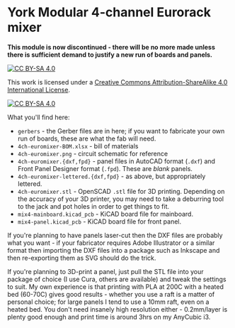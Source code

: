 # York Modular 4-channel Eurorack mixer

**This module is now discontinued - there will be no more made unless there is sufficient demand to justify a new run of boards and panels.**

[![CC BY-SA 4.0][cc-by-sa-shield]][cc-by-sa]

This work is licensed under a
[Creative Commons Attribution-ShareAlike 4.0 International License][cc-by-sa].

[![CC BY-SA 4.0][cc-by-sa-image]][cc-by-sa]

[cc-by-sa]: http://creativecommons.org/licenses/by-sa/4.0/
[cc-by-sa-image]: https://licensebuttons.net/l/by-sa/4.0/88x31.png
[cc-by-sa-shield]: https://img.shields.io/badge/License-CC%20BY--SA%204.0-lightgrey.svg

What you'll find here:

- `gerbers` - the Gerber files are in here; if you want to fabricate your own run of boards, these are what the fab will need.
- `4ch-euromixer-BOM.xlsx` - bill of materials
- `4ch-euromixer.png` - circuit schematic for reference
- `4ch-euromixer.{dxf,fpd}` - panel files in AutoCAD format (`.dxf`) and Front Panel Designer format (`.fpd`). These are _blank_ panels.
- `4ch-euromixer-lettered.{dxf,fpd}` - as above, but appropriately lettered.
- `4ch-euromixer.stl` - OpenSCAD `.stl` file for 3D printing. Depending on the accuracy of your 3D printer, you may need to take a deburring tool to the jack and pot holes in order to get things to fit.
- `mix4-mainboard.kicad_pcb` - KiCAD board file for mainboard.
- `mix4-panel.kicad_pcb` - KiCAD board file for front panel.

If you're planning to have panels laser-cut then the DXF files are probably what you want - if your fabricator requires Adobe Illustrator or a similar format 
then importing the DXF files into a package such as Inkscape and then re-exporting them as SVG should do the trick.

If you're planning to 3D-print a panel, just pull the STL file into your package of choice (I use Cura, others are available) and tweak the settings to suit.
My own experience is that printing with PLA at 200C with a heated bed (60-70C) gives good results - whether you use a raft is a matter of personal choice; for
large panels I tend to use a 10mm raft, even on a heated bed. You don't need insanely high resolution either - 0.2mm/layer is plenty good enough and print time
is around 3hrs on my AnyCubic i3.
